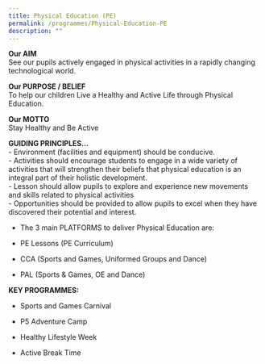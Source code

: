 ```yaml
---
title: Physical Education (PE)
permalink: /programmes/Physical-Education-PE
description: ""
---
```

**Our AIM**  
See our pupils actively engaged in physical activities in a rapidly changing technological world.  
  
**Our PURPOSE / BELIEF**  
To help our children Live a Healthy and Active Life through Physical Education.  
  
**Our MOTTO**  
Stay Healthy and Be Active  
  
**GUIDING PRINCIPLES…**  
\- Environment (facilities and equipment) should be conducive.  
\- Activities should encourage students to engage in a wide variety of activities that will strengthen their beliefs that physical education is an integral part of their holistic development.  
\- Lesson should allow pupils to explore and experience new movements and skills related to physical activities  
\- Opportunities should be provided to allow pupils to excel when they have discovered their potential and interest.  
  
  

*   The 3 main PLATFORMS to deliver Physical Education are:  
    

*   PE Lessons (PE Curriculum)
*   CCA (Sports and Games, Uniformed Groups and Dance)
*   PAL (Sports & Games, OE and Dance)

  
**KEY PROGRAMMES:**  

*   Sports and Games Carnival  
    
*   P5 Adventure Camp  
    
*   Healthy Lifestyle Week  
    
*   Active Break Time